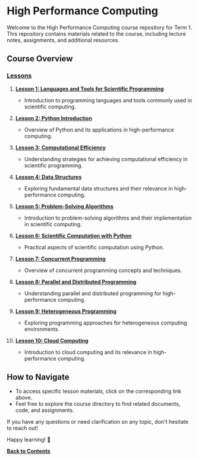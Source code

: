 # High Performance Computing

Welcome to the High Performance Computing course repository for Term 1. This repository contains materials related to the course, including lecture notes, assignments, and additional resources.

## Course Overview

### [Lessons](/Term%201/High%20Performance%20Computing/Lessons%20PDF/) 

1. [**Lesson 1: Languages and Tools for Scientific Programming**](/Term%201/High%20Performance%20Computing/Lessons%20PDF/Lesson%20(1).pdf)
   - Introduction to programming languages and tools commonly used in scientific computing.

2. [**Lesson 2: Python Introduction**](/Term%201/High%20Performance%20Computing/Lessons%20PDF/Lesson%20(2).pdf)
   - Overview of Python and its applications in high-performance computing.

3. [**Lesson 3: Computational Efficiency**](/Term%201/High%20Performance%20Computing/Lessons%20PDF/Lesson%20(3).pdf)
   - Understanding strategies for achieving computational efficiency in scientific programming.

4. [**Lesson 4: Data Structures**](/Term%201/High%20Performance%20Computing/Lessons%20PDF/Lesson%20(4).pdf)
   - Exploring fundamental data structures and their relevance in high-performance computing.

5. [**Lesson 5: Problem-Solving Algorithms**](/Term%201/High%20Performance%20Computing/Lessons%20PDF/Lesson%20(5).pdf)
   - Introduction to problem-solving algorithms and their implementation in scientific computing.

6. [**Lesson 6: Scientific Computation with Python**](/Term%201/High%20Performance%20Computing/Lessons%20PDF/Lesson%20(6).pdf)
   - Practical aspects of scientific computation using Python.

7. [**Lesson 7: Concurrent Programming**](/Term%201/High%20Performance%20Computing/Lessons%20PDF/Lesson%20(7).pdf)
   - Overview of concurrent programming concepts and techniques.

8. [**Lesson 8: Parallel and Distributed Programming**](/Term%201/High%20Performance%20Computing/Lessons%20PDF/Lesson%20(8).pdf)
   - Understanding parallel and distributed programming for high-performance computing.

9. [**Lesson 9: Heterogeneous Programming**](/Term%201/High%20Performance%20Computing/Lessons%20PDF/Lesson%20(9).pdf)
   - Exploring programming approaches for heterogeneous computing environments.

10. [**Lesson 10: Cloud Computing**](/Term%201/High%20Performance%20Computing/Lessons%20PDF/Lesson%20(10).pdf)
    - Introduction to cloud computing and its relevance in high-performance computing.

## How to Navigate

- To access specific lesson materials, click on the corresponding link above.
- Feel free to explore the course directory to find related documents, code, and assignments.

If you have any questions or need clarification on any topic, don't hesitate to reach out!

Happy learning! 🚀


**[Back to Contents](/Readme.md)**
